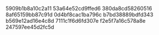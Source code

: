 5909b1b8a10c2a11
53a64e52cd9ffed6
380da8cd58260516
8af65159bb87c91d
0d4bf8cac1ba796c
b7bd38889bdfd343
b569e12ad16e4c8d
7111c1f6d6fd307e
f2e5f7a16c578a8e
247597ee45d2fc5d
